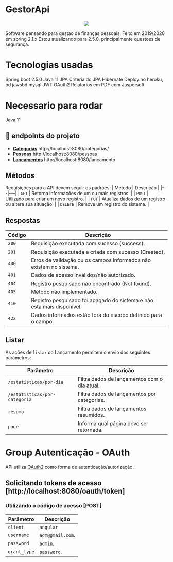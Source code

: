 # GestorApi

<p align="center">
<img src="http://img.shields.io/static/v1?label=STATUS&message=EM%20DESENVOLVIMENTO&color=GREEN&style=for-the-badge"/>
</p>

Software pensando para gestao de finanças pessoais. Feito em 2019/2020 em spring 2.1.x 
Estou atualizando para 2.5.0, principalmente questoes de segurança.


# Tecnologias usadas
Spring boot 2.5.0
Java 11
JPA
Criteria do JPA
Hibernate
Deploy no heroku, bd jawsbd mysql
JWT
OAuth2
Relatorios em PDF com Jaspersoft

# Necessario para rodar
Java 11

## :hammer: endpoints do projeto

* [**Categorias**](#) http://localhost:8080/categorias/
* [**Pessoas**](#) http://localhost:8080/pessoas
* [**Lancamentos**](#) http://localhost:8080/lancamento

## Métodos
Requisições para a API devem seguir os padrões:
| Método | Descrição |
|---|---|
| `GET` | Retorna informações de um ou mais registros. |
| `POST` | Utilizado para criar um novo registro. |
| `PUT` | Atualiza dados de um registro ou altera sua situação. |
| `DELETE` | Remove um registro do sistema. |

## Respostas

| Código | Descrição |
|---|---|
| `200` | Requisição executada com sucesso (success).|
| `201` | Requisição executada e criada com sucesso (Created).|
| `400` | Erros de validação ou os campos informados não existem no sistema.|
| `401` | Dados de acesso inválidos/não autorizado.|
| `404` | Registro pesquisado não encontrado (Not found).|
| `405` | Método não implementado.|
| `410` | Registro pesquisado foi apagado do sistema e não esta mais disponível.|
| `422` | Dados informados estão fora do escopo definido para o campo.|

## Listar
As ações de `listar` do Lançamento permitem o envio dos seguintes parâmetros:

| Parâmetro | Descrição |
|---|---|
| `/estatisticas/por-dia` | Filtra dados de lançamentos com o dia atual. |
| `/estatisticas/por-categoria` | Filtra dados de lançamentos por categorias. |
| `resumo ` | Filtra dados de lançamentos resumidos. |
| `page` | Informa qual página deve ser retornada. |

# Group Autenticação - OAuth

API utiliza [OAuth2](https://oauth.net/2/) como forma de autenticação/autorização.

## Solicitando tokens de acesso [http://localhost:8080/oauth/token]

### Utilizando o código de acesso [POST]
| Parâmetro | Descrição |
|---|---|
| `client` | `angular` |
| `username` | `adm@gmail.com`. |
| `password` | `admin`. |
| `grant_type` | `password`. |








